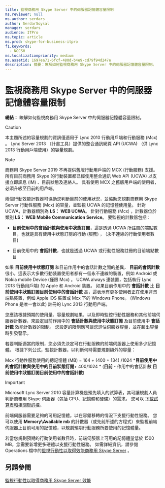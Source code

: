 ```yaml
---
title: 監視商務用 Skype Server 中的伺服器記憶體容量限制
ms.reviewer: null
ms.author: serdars
author: SerdarSoysal
manager: serdars
audience: ITPro
ms.topic: article
ms.prod: skype-for-business-itpro
f1.keywords:
  - NOCSH
ms.localizationpriority: medium
ms.assetid: 1697ea71-6fcf-480d-b4e9-cd79f94d247e
description: 摘要：瞭解如何監視商務用 Skype Server 中的伺服器記憶體容量限制。
---
```


# <a name="monitor-for-server-memory-capacity-limits-in-skype-for-business-server"></a>監視商務用 Skype Server 中的伺服器記憶體容量限制
 
**總結：** 瞭解如何監視商務用 Skype Server 中的伺服器記憶體容量限制。
  
> [!CAUTION]
> 本主題所述的容量規劃的資訊僅適用于 Lync 2010 行動用戶端和行動服務 (Mcx) 。 Lync Server 2013 （計畫工具）提供的整合通訊網頁 API (UCWA) （供 Lync 2013 行動用戶端使用）的容量規劃。 

> [!NOTE]
> 商務用 Skype Server 2019 不再提供舊版行動用戶端的 MCX (行動服務) 支援。 所有目前商務用 Skype 的行動裝置都已經使用整合通訊 Web API (UCWA) 以支援立即訊息 (IM) 、目前狀態及連絡人。 具有使用 MCX 之舊版用戶端的使用者，必須升級至目前的用戶端。
  
兩個行動效能計數器可協助您判斷目前的使用狀況，並協助您規劃商務用 Skype Server 行動性服務 (Mcx) 的容量，並監視 UCWA 的記憶體使用量。 針對 UCWA，計數器類別為 **LS： WEB UCWA**。 針對行動服務 (Mcx) ，計數器位於類別 **LS： WEB Mobile Communication Service**。 要監視的計數器包括：
  
- **目前使用中的會話計數與使用中狀態訂閱**，這是透過 UCWA 所註冊的端點數目，也就是具有使用中狀態訂閱的行動 (服務) ， (永不連線的行動使用者數目) 
    
- 目前使用中的 **會話計數**，也就是透過 UCWA 或行動性服務註冊的目前端點數目
    
如果 **目前使用中狀態訂閱** 和目前作用中的會話計數之間的差異， **目前的會話計數** 很小，這表示大多數行動裝置使用者都有一個永不連線的裝置，例如 Android 或 Nokia mobile Device (僅限 Mcx) 。 UCWA always 連裝置，包括執行 Lync 2013 行動用戶端) 的 Apple 和 Android 裝置。 如果目前作用中的 **會話計數** 比 **目前使用中狀態訂閱目前使用中的會話計數** 高，這表示有更多使用者正在使用背景端點裝置，例如 Apple iOS 裝置或 Mcx 下的 Windows Phone。  (Windows Phone 是唯一會以此) 註冊的 Lync 2013 行動用戶端。
  
您應該根據預期的使用量、容量規劃結果，以及即時監控行動性服務和其他前端伺服器計數器，來設定目前作用中的 **會話計數與使用中狀態訂閱** 及目前使用中 **會話計數** 效能計數器的限制。 您設定的限制應可讓您評估伺服器容量，並在超出容量時引發警示。
  
若要判斷適當的限制，您必須先決定可在行動服務的前端伺服器上使用多少記憶體。 根據下列公式，監視計數器，以判斷何時需要規劃額外的容量：
  
Mcx 行動性服務使用的總記憶體 (MB) = 164 + (400 + 134) /1024 ***目前使用中的會話計數與使用中的目前狀態訂閱**+ 400/1024 * (**目前**  -  作用中的會話計數 **目前使用中狀態訂閱目前使用中的會話計數**) 
  
> [!IMPORTANT]
> Microsoft Lync Server 2010 容量計算機是預先填入的試算表，其可讓規劃人員判斷商務用 Skype 伺服器（包括 CPU、記憶體和硬碟）的需求。 您可以 [下載試算表和相關聯的檔](https://go.microsoft.com/fwlink/p/?LinkID=212657)。 
  
前端伺服器需要足夠的可用記憶體，以在容錯移轉的情況下支援行動性服務。 您可以使用 **Memory\Available mb** 的計數器（或先前所述的方程式）來監視前端伺服器上目前可用的記憶體，以規劃預期行動服務所要使用的記憶體量。
  
若當您規劃預期的行動使用者數目時，前端伺服器上可用的記憶體量低於 1500 MB，您需要新增更多硬體以支援行動性服務。 如需詳細資訊，請參閱 Operations 檔中的[監視行動性以取得效能商務用 Skype Server](monitor-mobility-performance.md) 。
  
## <a name="see-also"></a>另請參閱

[監視行動性以取得商務用 Skype Server 效能](monitor-mobility-performance.md)

